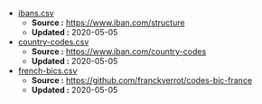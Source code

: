* [ibans.csv](ibans.csv)
    * **Source :** https://www.iban.com/structure
    * **Updated :** 2020-05-05
* [country-codes.csv](country-codes.csv)
    * **Source :** https://www.iban.com/country-codes
    * **Updated :** 2020-05-05
* [french-bics.csv](french-bics.csv)
    * **Source :** https://github.com/franckverrot/codes-bic-france
    * **Updated :** 2020-05-05
